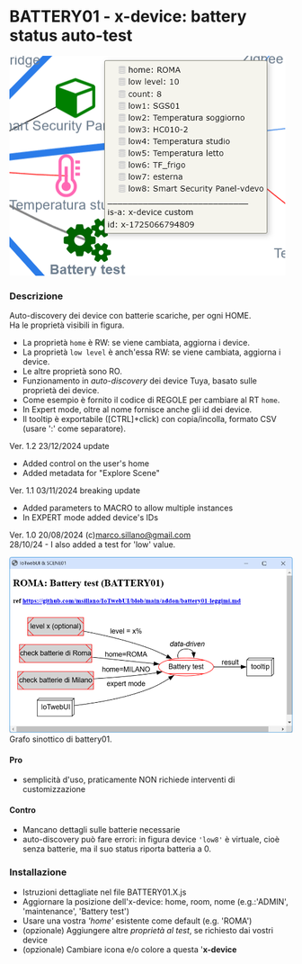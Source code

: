 # BATTERY01 - x-device: battery status auto-test


![](https://github.com/msillano/IoTwebUI/blob/main/pics/battery01.png?raw=true)

### Descrizione
Auto-discovery dei device con batterie scariche, per ogni HOME. <br>
Ha le proprietà visibili in figura.
- La proprietà `home` è RW: se viene cambiata, aggiorna i device.
- La proprietà `low level` è anch'essa RW: se viene cambiata, aggiorna i device.
- Le altre proprietà sono RO.
- Funzionamento in _auto-discovery_ dei device Tuya, basato sulle proprietà dei device.
- Come esempio è fornito il codice di REGOLE per cambiare al RT  `home`.
- In Expert mode, oltre al nome fornisce anche gli id dei device.
- Il tooltip è exportabile ([CTRL]+click) con copia/incolla, formato CSV (usare ':' come separatore).

Ver. 1.2 23/12/2024 update
- Added control on the user's home
- Added metadata for "Explore Scene"

Ver. 1.1 03/11/2024 breaking update
- Added parameters to MACRO to allow multiple instances
- In EXPERT mode added device's IDs

Ver. 1.0 20/08/2024  (c)marco.sillano@gmail.com <br>
       28/10/24 - I also added a test for 'low' value.<br>
       
 ![](https://github.com/msillano/IoTwebUI/blob/main/pics/Screenshot%202024-12-27%20185538.png?raw=true)
Grafo sinottico di battery01.

#### Pro
- semplicità d'uso, praticamente NON richiede interventi di customizzazione

#### Contro
- Mancano dettagli sulle batterie necessarie
- auto-discovery può fare errori: in figura device `'low8'`  è virtuale, cioè senza batterie, ma il suo status riporta batteria a 0.

### Installazione
- Istruzioni dettagliate nel file BATTERY01.X.js
- Aggiornare la posizione dell'x-device: home, room, nome (e.g.:'ADMIN', 'maintenance', 'Battery test')
- Usare una vostra _'home'_ esistente come default (e.g. 'ROMA')
- (opzionale) Aggiungere altre _proprietà al test_, se richiesto dai vostri device
- (opzionale) Cambiare icona e/o colore a questa '**x-device**

